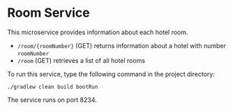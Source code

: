 # Room Service

This microservice provides information about each hotel room.

* ```/room/{roomNumber}``` (GET) returns information about a hotel with number ```roomNumber```
* ```/room``` (GET) retrieves a list of all hotel rooms

To run this service, type the following command in the project directory:

```./gradlew clean build bootRun```

The service runs on port 8234.